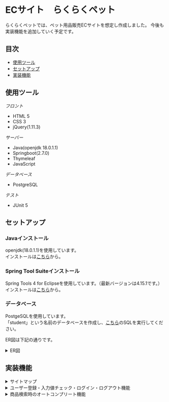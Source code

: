 # ECサイト　らくらくペット
らくらくペットでは、ペット用品販売ECサイトを想定し作成しました。
今後も実装機能を追加していく予定です。

## 目次
- [使用ツール](https://github.com/rpentry202204w/ec-202204b##使用ツール)
- [セットアップ](https://github.com/rpentry202204w/ec-202204b##セットアップ)
- [実装機能](https://github.com/rpentry202204w/ec-202204b##実装機能)

## 使用ツール
*フロント*
- HTML 5
- CSS 3
- jQuery(1.11.3)

*サーバー*
- Java(openjdk 18.0.1.1)
- Springboot(2.7.0)
- Thymeleaf
- JavaScript

*データベース*
- PostgreSQL

*テスト*
- JUnit 5

## セットアップ
### Javaインストール
openjdk(18.0.1.1)を使用しています。  
インストールは[こちら](https://jdk.java.net/18/)から。

### Spring Tool Suiteインストール
Spring Tools 4 for Eclipseを使用しています。（最新バージョンは4.15.1です。）  
インストールは[こちら](https://spring.io/tools)から。

### データベース
PostgeSQLを使用しています。  
「student」という名前のデータベースを作成し、[こちら](https://docs.google.com/document/d/1qPmDEEQ5emsmlowiZsx1e-v_p-lIZqphPEnjqm9M5EI/edit)のSQLを実行してください。  

ER図は下記の通りです。  
<details>
  <summary>ER図</summary>
  ![ER図](./coupon.drawio.png)
  ![coupon drawio](https://user-images.githubusercontent.com/105257893/179710691-b4b5d51a-8ca6-4622-843c-7a1083cc4d35.png)

</details>

## 実装機能
<details>
  <summary>サイトマップ</summary>
  
  ![サイトマップ](./img/sitemap.png)
</details>
<details>
  <summary>ユーザー登録・入力値チェック・ログイン・ログアウト機能</summary>
  準備中
</details>
<details>
  <summary>商品検索時のオートコンプリート機能</summary>
  準備中
  商品一覧ページ上部に商品検索フォームを設置しています。  
  フォームに文字を入力すると、それが含まれる商品名が候補として表示されます。  
  ![オートコンプリート](./img/autoComplete.jpg)
  
</details>
